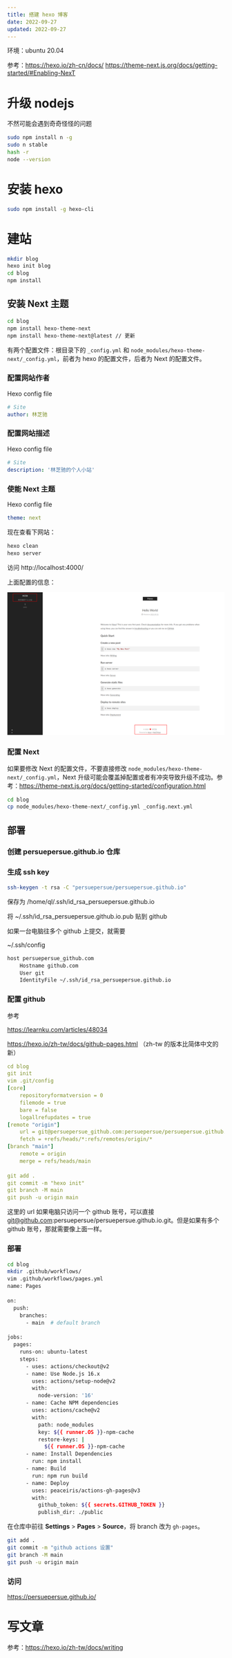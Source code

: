 ```yaml
---
title: 搭建 hexo 博客
date: 2022-09-27
updated: 2022-09-27
---
```


环境：ubuntu 20.04

参考：https://hexo.io/zh-cn/docs/ https://theme-next.js.org/docs/getting-started/#Enabling-NexT

# 升级 nodejs

不然可能会遇到奇奇怪怪的问题

```sh
sudo npm install n -g
sudo n stable
hash -r
node --version
```

<!-- more -->

# 安装 hexo

```sh
sudo npm install -g hexo-cli
```



# 建站

```sh
mkdir blog
hexo init blog
cd blog
npm install	
```



## 安装 Next 主题

```sh
cd blog
npm install hexo-theme-next
npm install hexo-theme-next@latest // 更新
```

有两个配置文件：根目录下的 `_config.yml` 和 `node_modules/hexo-theme-next/_config.yml`，前者为 hexo 的配置文件，后者为 Next 的配置文件。

### 配置网站作者

Hexo config file

```yaml
# Site
author: 林芝驰
```

### 配置网站描述

Hexo config file

```yaml
# Site
description: '林芝驰的个人小站'
```

### 使能 Next 主题

Hexo config file

```yaml
theme: next
```



现在查看下网站：

```sh
hexo clean
hexo server
```

访问 http://localhost:4000/

上面配置的信息：

![image-20220925163856353](https://raw.githubusercontent.com/persuez/pictures/master/2022/09/upgit_20220925_1664095137.png)



### 配置 Next

如果要修改 Next 的配置文件，不要直接修改 `node_modules/hexo-theme-next/_config.yml`，Next 升级可能会覆盖掉配置或者有冲突导致升级不成功。参考：https://theme-next.js.org/docs/getting-started/configuration.html

```sh
cd blog
cp node_modules/hexo-theme-next/_config.yml _config.next.yml
```



## 部署

### 创建 persuepersue.github.io 仓库



### 生成 ssh key

```sh
ssh-keygen -t rsa -C "persuepersue/persuepersue.github.io"
```

保存为 /home/ql/.ssh/id_rsa_persuepersue.github.io

将 ~/.ssh/id_rsa_persuepersue.github.io.pub 贴到 github



如果一台电脑往多个 github 上提交，就需要

~/.ssh/config

```sh
host persuepersue_github.com
    Hostname github.com 
    User git 
    IdentityFile ~/.ssh/id_rsa_persuepersue.github.io
```



### 配置 github

参考

https://learnku.com/articles/48034 

https://hexo.io/zh-tw/docs/github-pages.html （zh-tw 的版本比简体中文的新）



```yaml
cd blog
git init
vim .git/config
[core]
	repositoryformatversion = 0
	filemode = true
	bare = false
	logallrefupdates = true
[remote "origin"]
	url = git@persuepersue_github.com:persuepersue/persuepersue.github.io.git
	fetch = +refs/heads/*:refs/remotes/origin/*
[branch "main"]
	remote = origin
	merge = refs/heads/main

git add .
git commit -m "hexo init"
git branch -M main
git push -u origin main
```

这里的 url 如果电脑只访问一个 github 账号，可以直接 git@github.com:persuepersue/persuepersue.github.io.git。但是如果有多个 github 账号，那就需要像上面一样。



### 部署

```sh
cd blog
mkdir .github/workflows/
vim .github/workflows/pages.yml
name: Pages

on:
  push:
    branches:
      - main  # default branch

jobs:
  pages:
    runs-on: ubuntu-latest
    steps:
      - uses: actions/checkout@v2
      - name: Use Node.js 16.x
        uses: actions/setup-node@v2
        with:
          node-version: '16'
      - name: Cache NPM dependencies
        uses: actions/cache@v2
        with:
          path: node_modules
          key: ${{ runner.OS }}-npm-cache
          restore-keys: |
            ${{ runner.OS }}-npm-cache
      - name: Install Dependencies
        run: npm install
      - name: Build
        run: npm run build
      - name: Deploy
        uses: peaceiris/actions-gh-pages@v3
        with:
          github_token: ${{ secrets.GITHUB_TOKEN }}
          publish_dir: ./public
```

在仓库中前往 **Settings** > **Pages** > **Source**，将 branch 改为 `gh-pages`。

```sh
git add .
git commit -m "github actions 设置"
git branch -M main
git push -u origin main
```



### 访问

https://persuepersue.github.io/



# 写文章

参考：https://hexo.io/zh-tw/docs/writing


